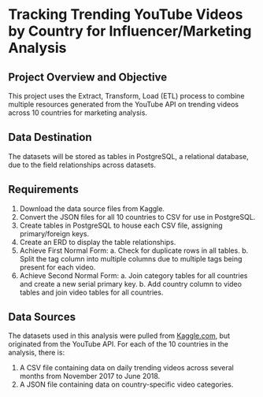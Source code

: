 # Tracking Trending YouTube Videos by Country for Influencer/Marketing Analysis

## Project Overview and Objective
This project uses the Extract, Transform, Load (ETL) process to combine multiple resources generated from the YouTube API on trending videos across 10 countries for marketing analysis.

## Data Destination
The datasets will be stored as tables in PostgreSQL, a relational database, due to the field relationships across datasets.

## Requirements
1. Download the data source files from Kaggle.
2. Convert the JSON files for all 10 countries to CSV for use in PostgreSQL.
3. Create tables in PostgreSQL to house each CSV file, assigning primary/foreign keys.
4. Create an ERD to display the table relationships.
5. Achieve First Normal Form:
a. Check for duplicate rows in all tables.
b. Split the tag column into multiple columns due to multiple tags being present for each video.
6. Achieve Second Normal Form:
a. Join category tables for all countries and create a new serial primary key.
b. Add country column to video tables and join video tables for all countries.

## Data Sources
The datasets used in this analysis were pulled from [Kaggle.com](https://www.kaggle.com/datasnaek/youtube-new), but originated from the YouTube API. For each of the 10 countries in the analysis, there is:
1. A CSV file containing data on daily trending videos across several months from November 2017 to June 2018.
2. A JSON file containing data on country-specific video categories.

